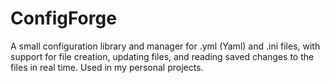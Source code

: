 # ConfigForge
A small configuration library and manager for .yml (Yaml) and .ini files, with support for file creation, updating files, and reading saved changes to the files in real time.
Used in my personal projects.
